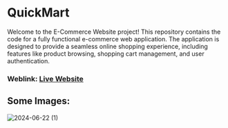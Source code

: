 # QuickMart
Welcome to the E-Commerce Website project! This repository contains the code for a fully functional e-commerce web application. The application is designed to provide a seamless online shopping experience, including features like product browsing, shopping cart management, and user authentication.
### Weblink: [Live Website](https://react-and-firebase-ecommerce-website-quick-mart-djpi.vercel.app/)
## Some Images:
![2024-06-22 (1)](https://github.com/KHUSHIPACHAURI/React-And-Firebase-Ecommerce-Website-QuickMart-/assets/96839853/b557eebf-d239-4d9a-8c19-65bb8567b393)
